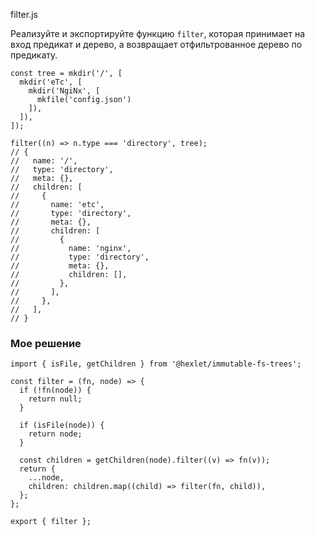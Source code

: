 filter.js

Реализуйте и экспортируйте функцию `filter`, которая принимает на вход предикат и дерево, а возвращает отфильтрованное дерево по предикату.

```
const tree = mkdir('/', [
  mkdir('eTc', [
    mkdir('NgiNx', [
      mkfile('config.json')
    ]),
  ]),
]);

filter((n) => n.type === 'directory', tree);
// {
//   name: '/',
//   type: 'directory',
//   meta: {},
//   children: [
//     {
//       name: 'etc',
//       type: 'directory',
//       meta: {},
//       children: [
//         {
//           name: 'nginx',
//           type: 'directory',
//           meta: {},
//           children: [],
//         },
//       ],
//     },
//   ],
// }
```

### Мое решение
```
import { isFile, getChildren } from '@hexlet/immutable-fs-trees';

const filter = (fn, node) => {
  if (!fn(node)) {
    return null;
  }

  if (isFile(node)) {
    return node;
  }

  const children = getChildren(node).filter((v) => fn(v));
  return {
    ...node,
    children: children.map((child) => filter(fn, child)),
  };
};

export { filter };
```